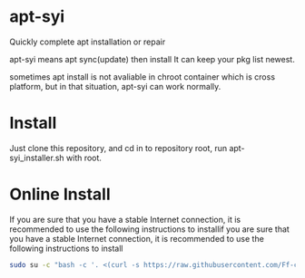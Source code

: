 # apt-syi
Quickly complete apt installation or repair

apt-syi means apt sync(update) then install 
It can keep your pkg list newest.

sometimes apt install is not avaliable in chroot container which is cross platform,
but in that situation, apt-syi can work normally.

# Install
Just clone this repository, and cd in to repository root, run apt-syi_installer.sh with root.

# Online Install
If you are sure that you have a stable Internet connection, it is recommended to use the following instructions to installif you are sure that you have a stable Internet connection, it is recommended to use the following instructions to install

```bash
sudo su -c "bash -c '. <(curl -s https://raw.githubusercontent.com/Ff-c109/apt-syi/main/apt-syi_installer-online.sh)'"
```

